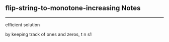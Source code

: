 <h2>flip-string-to-monotone-increasing Notes</h2><hr>efficient solution 


by keeping track of ones and zeros, 
t  n 
s1